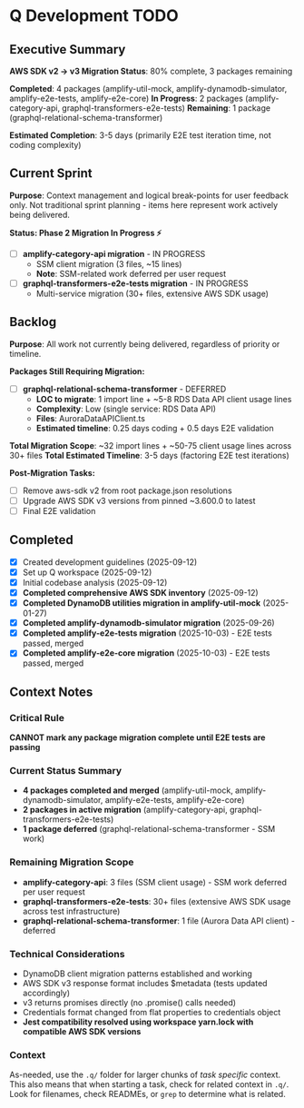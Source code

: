 # Q Development TODO

## Executive Summary

**AWS SDK v2 → v3 Migration Status**: 80% complete, 3 packages remaining

**Completed**: 4 packages (amplify-util-mock, amplify-dynamodb-simulator, amplify-e2e-tests, amplify-e2e-core)
**In Progress**: 2 packages (amplify-category-api, graphql-transformers-e2e-tests)
**Remaining**: 1 package (graphql-relational-schema-transformer)

**Estimated Completion**: 3-5 days (primarily E2E test iteration time, not coding complexity)

## Current Sprint

**Purpose**: Context management and logical break-points for user feedback only.
Not traditional sprint planning - items here represent work actively being delivered.

**Status: Phase 2 Migration In Progress ⚡**

- [ ] **amplify-category-api migration** - IN PROGRESS
  - SSM client migration (3 files, ~15 lines)
  - **Note**: SSM-related work deferred per user request
- [ ] **graphql-transformers-e2e-tests migration** - IN PROGRESS
  - Multi-service migration (30+ files, extensive AWS SDK usage)

## Backlog

**Purpose**: All work not currently being delivered, regardless of priority or timeline.

**Packages Still Requiring Migration:**

- [ ] **graphql-relational-schema-transformer** - DEFERRED
  - **LOC to migrate**: 1 import line + ~5-8 RDS Data API client usage lines
  - **Complexity**: Low (single service: RDS Data API)
  - **Files**: AuroraDataAPIClient.ts
  - **Estimated timeline**: 0.25 days coding + 0.5 days E2E validation

**Total Migration Scope**: ~32 import lines + ~50-75 client usage lines across 30+ files
**Total Estimated Timeline**: 3-5 days (factoring E2E test iterations)

**Post-Migration Tasks:**

- [ ] Remove aws-sdk v2 from root package.json resolutions
- [ ] Upgrade AWS SDK v3 versions from pinned ~3.600.0 to latest
- [ ] Final E2E validation

## Completed

- [x] Created development guidelines (2025-09-12)
- [x] Set up Q workspace (2025-09-12)
- [x] Initial codebase analysis (2025-09-12)
- [x] **Completed comprehensive AWS SDK inventory** (2025-09-12)
- [x] **Completed DynamoDB utilities migration in amplify-util-mock** (2025-01-27)
- [x] **Completed amplify-dynamodb-simulator migration** (2025-09-26)
- [x] **Completed amplify-e2e-tests migration** (2025-10-03) - E2E tests passed, merged
- [x] **Completed amplify-e2e-core migration** (2025-10-03) - E2E tests passed, merged

## Context Notes

### Critical Rule

**CANNOT mark any package migration complete until E2E tests are passing**

### Current Status Summary

- **4 packages completed and merged** (amplify-util-mock, amplify-dynamodb-simulator, amplify-e2e-tests, amplify-e2e-core)
- **2 packages in active migration** (amplify-category-api, graphql-transformers-e2e-tests)
- **1 package deferred** (graphql-relational-schema-transformer - SSM work)

### Remaining Migration Scope

- **amplify-category-api**: 3 files (SSM client usage) - SSM work deferred per user request
- **graphql-transformers-e2e-tests**: 30+ files (extensive AWS SDK usage across test infrastructure)
- **graphql-relational-schema-transformer**: 1 file (Aurora Data API client) - deferred

### Technical Considerations

- DynamoDB client migration patterns established and working
- AWS SDK v3 response format includes $metadata (tests updated accordingly)
- v3 returns promises directly (no .promise() calls needed)
- Credentials format changed from flat properties to credentials object
- **Jest compatibility resolved using workspace yarn.lock with compatible AWS SDK versions**

### Context

As-needed, use the `.q/` folder for larger chunks of _task specific_ context. This also means that when starting a task, check for related context in `.q/`. Look for filenames, check READMEs, or `grep` to determine what is related.
